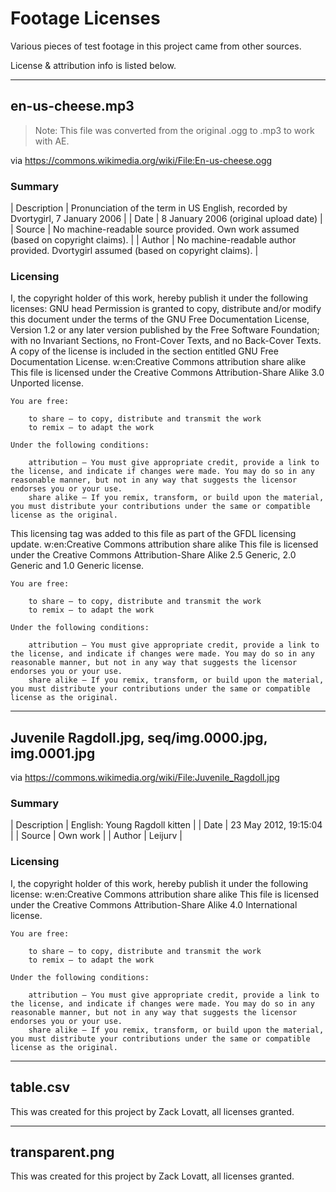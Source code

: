 # Footage Licenses

Various pieces of test footage in this project came from other sources.

License & attribution info is listed below.

---

## en-us-cheese.mp3

> Note: This file was converted from the original .ogg to .mp3 to work with AE.

via https://commons.wikimedia.org/wiki/File:En-us-cheese.ogg

### Summary

| Description | Pronunciation of the term in US English, recorded by Dvortygirl, 7 January 2006      |
| Date        | 8 January 2006 (original upload date)                                                |
| Source      | No machine-readable source provided. Own work assumed (based on copyright claims).   |
| Author      | No machine-readable author provided. Dvortygirl assumed (based on copyright claims). |

### Licensing

I, the copyright holder of this work, hereby publish it under the following licenses:
GNU head 	Permission is granted to copy, distribute and/or modify this document under the terms of the GNU Free Documentation License, Version 1.2 or any later version published by the Free Software Foundation; with no Invariant Sections, no Front-Cover Texts, and no Back-Cover Texts. A copy of the license is included in the section entitled GNU Free Documentation License.
w:en:Creative Commons
attribution share alike 	This file is licensed under the Creative Commons Attribution-Share Alike 3.0 Unported license.

    You are free:

        to share – to copy, distribute and transmit the work
        to remix – to adapt the work

    Under the following conditions:

        attribution – You must give appropriate credit, provide a link to the license, and indicate if changes were made. You may do so in any reasonable manner, but not in any way that suggests the licensor endorses you or your use.
        share alike – If you remix, transform, or build upon the material, you must distribute your contributions under the same or compatible license as the original.

This licensing tag was added to this file as part of the GFDL licensing update.
w:en:Creative Commons
attribution share alike
This file is licensed under the Creative Commons Attribution-Share Alike 2.5 Generic, 2.0 Generic and 1.0 Generic license.

    You are free:

        to share – to copy, distribute and transmit the work
        to remix – to adapt the work

    Under the following conditions:

        attribution – You must give appropriate credit, provide a link to the license, and indicate if changes were made. You may do so in any reasonable manner, but not in any way that suggests the licensor endorses you or your use.
        share alike – If you remix, transform, or build upon the material, you must distribute your contributions under the same or compatible license as the original.

---

## Juvenile Ragdoll.jpg, seq/img.0000.jpg, img.0001.jpg

via https://commons.wikimedia.org/wiki/File:Juvenile_Ragdoll.jpg

### Summary

| Description | English: Young Ragdoll kitten |
| Date        | 23 May 2012, 19:15:04         |
| Source      | Own work                      |
| Author      | Leijurv                       |

### Licensing

I, the copyright holder of this work, hereby publish it under the following license:
w:en:Creative Commons
attribution share alike
This file is licensed under the Creative Commons Attribution-Share Alike 4.0 International license.

    You are free:

        to share – to copy, distribute and transmit the work
        to remix – to adapt the work

    Under the following conditions:

        attribution – You must give appropriate credit, provide a link to the license, and indicate if changes were made. You may do so in any reasonable manner, but not in any way that suggests the licensor endorses you or your use.
        share alike – If you remix, transform, or build upon the material, you must distribute your contributions under the same or compatible license as the original.

---

## table.csv

This was created for this project by Zack Lovatt, all licenses granted.

---

## transparent.png

This was created for this project by Zack Lovatt, all licenses granted.
